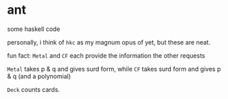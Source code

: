 # ant

some haskell code

personally, i think of `hkc` as my magnum opus of yet, but these are neat.

fun fact: `Metal` and `CF` each provide the information the other requests

`Metal` takes p & q and gives surd form,
while `CF` takes surd form and gives p & q (and a polynomial)

`Deck` counts cards.
